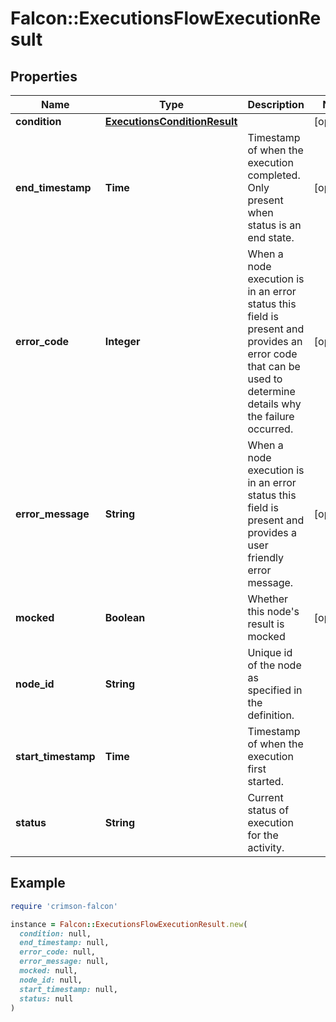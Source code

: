 # Falcon::ExecutionsFlowExecutionResult

## Properties

| Name | Type | Description | Notes |
| ---- | ---- | ----------- | ----- |
| **condition** | [**ExecutionsConditionResult**](ExecutionsConditionResult.md) |  | [optional] |
| **end_timestamp** | **Time** | Timestamp of when the execution completed. Only present when status is an end state. | [optional] |
| **error_code** | **Integer** | When a node execution is in an error status this field is present and provides an error code that can be used to determine details why the failure occurred. | [optional] |
| **error_message** | **String** | When a node execution is in an error status this field is present and provides a user friendly error message. | [optional] |
| **mocked** | **Boolean** | Whether this node&#39;s result is mocked | [optional] |
| **node_id** | **String** | Unique id of the node as specified in the definition. |  |
| **start_timestamp** | **Time** | Timestamp of when the execution first started. |  |
| **status** | **String** | Current status of execution for the activity. |  |

## Example

```ruby
require 'crimson-falcon'

instance = Falcon::ExecutionsFlowExecutionResult.new(
  condition: null,
  end_timestamp: null,
  error_code: null,
  error_message: null,
  mocked: null,
  node_id: null,
  start_timestamp: null,
  status: null
)
```

